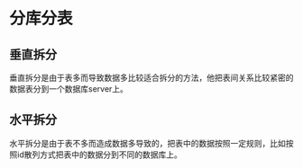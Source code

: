 # 分库分表
## 垂直拆分
  垂直拆分是由于表多而导致数据多比较适合拆分的方法，他把表间关系比较紧密的数据表分到一个数据库server上。
## 水平拆分
  水平拆分是由于表不多而造成数据多导致的，把表中的数据按照一定规则，比如按照id散列方式把表中的数据分到不同的数据库上。